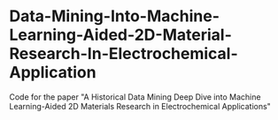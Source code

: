 # Data-Mining-Into-Machine-Learning-Aided-2D-Material-Research-In-Electrochemical-Application
Code for the paper "A Historical Data Mining Deep Dive into Machine Learning-Aided 2D Materials Research in Electrochemical Applications"
